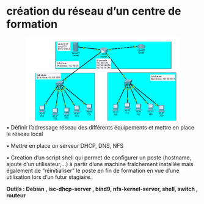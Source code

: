 # création du réseau d’un centre de formation
<div align="center">
    <img src="images/infrastructure.png" alt="infra" width="80%" height="80%">
</div>
•	Définir l’adressage réseau des différents équipements et mettre en place le réseau local

•	Mettre en place un serveur DHCP, DNS,  NFS

•	Creation d’un script shell qui permet de configurer un poste (hostname, ajoute d’un utilisateur,…) à partir d’une machine fraîchement installée mais également de “réinitialiser” le poste en fin de formation en vue d’une utilisation lors d’un futur stagiaire.

**Outils : Debian , isc-dhcp-server , bind9, nfs-kernel-server, shell, switch , routeur**
